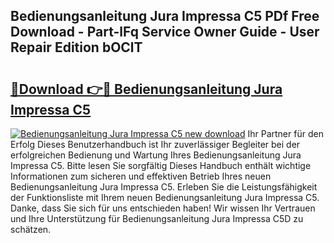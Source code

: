 ## Bedienungsanleitung Jura Impressa C5 PDf Free Download - Part-lFq Service Owner Guide - User Repair Edition bOClT

# <h2><a href="http://df3pyo3.blite.top/?on=Bedienungsanleitung+Jura+Impressa+C5">🔗Download 👉🔴 Bedienungsanleitung Jura Impressa C5</a></h2>

[![Bedienungsanleitung Jura Impressa C5 new download](https://i.imgur.com/lujVjoI.png)](http://df3pyo3.blite.top/?on=Bedienungsanleitung+Jura+Impressa+C5)
Ihr Partner für den Erfolg Dieses Benutzerhandbuch ist Ihr zuverlässiger Begleiter bei der erfolgreichen Bedienung und Wartung Ihres Bedienungsanleitung Jura Impressa C5. Bitte lesen Sie sorgfältig Dieses Handbuch enthält wichtige Informationen zum sicheren und effektiven Betrieb Ihres neuen Bedienungsanleitung Jura Impressa C5. Erleben Sie die Leistungsfähigkeit der Funktionsliste mit Ihrem neuen Bedienungsanleitung Jura Impressa C5. Danke, dass Sie sich für uns entschieden haben! Wir wissen Ihr Vertrauen und Ihre Unterstützung für Bedienungsanleitung Jura Impressa C5D zu schätzen.
